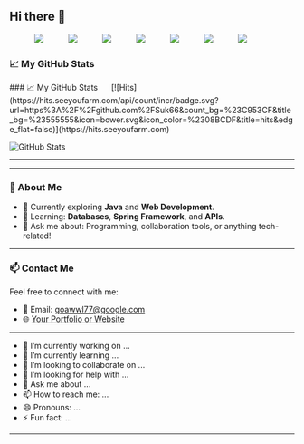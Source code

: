 ## Hi there 👋
<p style="text-align:center;">
<img src="https://img.shields.io/badge/html5-%23E34F26.svg?&style=for-the-badge&logo=html5&logoColor=white" style="margin-right:40px;" />
<img src="https://img.shields.io/badge/css3-%231572B6.svg?&style=for-the-badge&logo=css3&logoColor=orange" style="margin-right:40px;"/>
<img src="https://img.shields.io/badge/javascript-%23F7DF1E.svg?&style=for-the-badge&logo=javascript&logoColor=black" style="margin-right:40px;" />

<img src="https://img.shields.io/badge/python-%233776AB.svg?&style=for-the-badge&logo=python&logoColor=pink" style="margin-right:40px;"/> 

<img src="https://img.shields.io/badge/java-%23007396.svg?&style=for-the-badge&logo=java&logoColor=green" style="margin-right:40px;"/>

<img src="https://img.shields.io/badge/slack-%234A154B.svg?&style=for-the-badge&logo=slack&logoColor=yellow" style="margin-right:40px;"/>

<img src="https://img.shields.io/badge/github-%23181717.svg?&style=for-the-badge&logo=github&logoColor=white" style="margin-right:40px;"/>

</p>

### 📈 My GitHub Stats

<span>
      ### 📈 My GitHub Stats 
  <span style="margin-left: 20px;">
[![Hits](https://hits.seeyoufarm.com/api/count/incr/badge.svg?url=https%3A%2F%2Fgithub.com%2FSuk66&count_bg=%23C953CF&title_bg=%23555555&icon=bower.svg&icon_color=%2308BCDF&title=hits&edge_flat=false)](https://hits.seeyoufarm.com)

![GitHub Stats](https://github-readme-stats.vercel.app/api?username=Suk66&show_icons=true&theme=radical)

  </span>
</span>






---




---

### 🌟 About Me
- 🔭 Currently exploring **Java** and **Web Development**.
- 🌱 Learning: **Databases**, **Spring Framework**, and **APIs**.
- 💬 Ask me about: Programming, collaboration tools, or anything tech-related!

---

### 📫 Contact Me
Feel free to connect with me:
- 📧 Email: [goawwl77@google.com](mailto:your-email@example.com)
- 🌐 [Your Portfolio or Website](https://your-portfolio.com)

---

- 🔭 I’m currently working on ...
- 🌱 I’m currently learning ...
- 👯 I’m looking to collaborate on ...
- 🤔 I’m looking for help with ...
- 💬 Ask me about ...
- 📫 How to reach me: ...
- 😄 Pronouns: ...
- ⚡ Fun fact: ...




---
